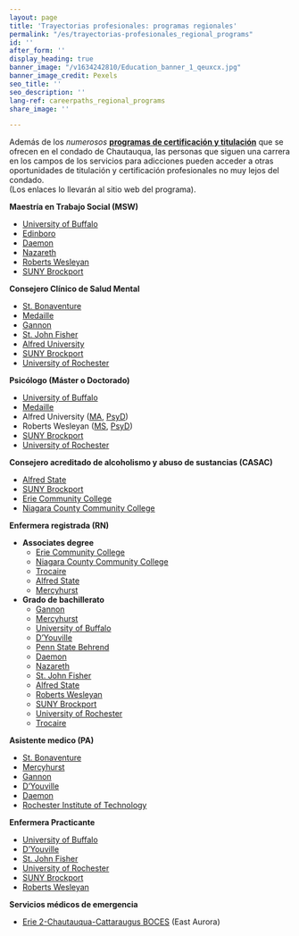```yaml
---
layout: page
title: 'Trayectorias profesionales: programas regionales'
permalink: "/es/trayectorias-profesionales_regional_programs"
id: ''
after_form: ''
display_heading: true
banner_image: "/v1634242810/Education_banner_1_qeuxcx.jpg"
banner_image_credit: Pexels
seo_title: ''
seo_description: ''
lang-ref: careerpaths_regional_programs
share_image: ''

---
```

Además de los _numerosos_ [**programas de certificación y titulación**](/es/trayectorias-profesionales) que se ofrecen en el condado de Chautauqua, las personas que siguen una carrera en los campos de los servicios para adicciones pueden acceder a otras oportunidades de titulación y certificación profesionales no muy lejos del condado.  
(Los enlaces lo llevarán al sitio web del programa).

**Maestría en Trabajo Social (MSW)**

* [University of Buffalo](http://socialwork.buffalo.edu/education/master-of-social-work-msw.html)
* [Edinboro](https://www.edinboro.edu/academics/majors-and-programs/graduate/social-work-msw/index.php)
* [Daemon](https://www.daemen.edu/academics/areas-study/social-work/master-social-work-msw)
* [Nazareth](https://www2.naz.edu/academics/grad/msw-social-work-degree-program/)
* [Roberts Wesleyan](https://www.roberts.edu/graduate/programs/social-work-msw/)
* [SUNY Brockport](https://www.brockport.edu/academics/social_work/graduate/masters.html)

**Consejero Clínico de Salud Mental**

* [St. Bonaventure](https://catalog.sbu.edu/graduate/education/counseling/clinical-mental-health-counseling-msed/)
* [Medaille](https://www.medaille.edu/academics/clinical-mental-health-counseling-ma)
* [Gannon](https://www.gannon.edu/academic-offerings/humanities-education-and-social-sciences/graduate/clinical-mental-health-counseling/)
* [St. John Fisher](https://www.sjfc.edu/graduate-programs/ms-in-mental-health-counseling/)
* [Alfred University](https://www.alfred.edu/academics/graduate-programs/mental-health-counseling.cfm)
* [SUNY Brockport](https://www.brockport.edu/academics/counselor_education/graduate/masters.html)
* [University of Rochester](https://www.warner.rochester.edu/programs/degree/mental-health-counseling-ny-licensure)

**Psicólogo (Máster o Doctorado)**

* [University of Buffalo](https://arts-sciences.buffalo.edu/psychology.html)
* [Medaille](https://www.medaille.edu/academics/departments/counseling-clinical-psychology)
* Alfred University ([MA](https://www.alfred.edu/academics/graduate-programs/school-psychology-specialist.cfm), [PsyD](https://www.alfred.edu/academics/graduate-programs/school-psychology-doctorate.cfm))
* Roberts Wesleyan ([MS](https://www.roberts.edu/graduate/programs/school-psychology-ms/), [PsyD](https://www.roberts.edu/graduate/programs/psyd-clinicalschool-psychology/))
* [SUNY Brockport](https://www.brockport.edu/academics/psychology/graduate/masters.html)
* [University of Rochester](https://www.sas.rochester.edu/psy/graduate/index.html)

**Consejero acreditado de alcoholismo y abuso de sustancias (CASAC)**

* [Alfred State](https://www.alfredstate.edu/ccet/business-and-industry-training/casac)
* [SUNY Brockport](https://www.brockport.edu/academics/healthcare_studies/alcohol_substance_abuse_studies_major.html)
* [Erie Community College](https://www.ecc.edu/academics/mental-health-assistant-substance-abuse-counseling.html)
* [Niagara County Community College](https://www.niagaracc.suny.edu/programs/cdc/)

**Enfermera registrada (RN)**

* **Associates degree**
  * [Erie Community College](https://www.ecc.edu/academics/nursing.html)
  * [Niagara County Community College](https://www.niagaracc.suny.edu/programs/nurs/)
  * [Trocaire](https://trocaire.edu/academics/academic-program/nursing/)
  * [Alfred State](https://www.alfredstate.edu/nursing)
  * [Mercyhurst](https://www.mercyhurst.edu/mne/academics/nursing-rn)
* **Grado de bachillerato**
  * [Gannon](https://www.gannon.edu/academic-offerings/health-professions-and-sciences/undergraduate/nursing/)
  * [Mercyhurst](https://www.mercyhurst.edu/academics/rn-bsn-program)
  * [University of Buffalo]()
  * [D’Youville](http://www.dyc.edu/academics/schools-and-departments/nursing/)
  * [Penn State Behrend](https://behrend.psu.edu/school-of-science/academic-programs/nursing)
  * [Daemon](https://www.daemen.edu/academics/areas-study/nursing)
  * [Nazareth](https://www2.naz.edu/dept/nursing/)
  * [St. John Fisher](https://www.sjfc.edu/schools/school-of-nursing/)
  * [Alfred State](https://www.alfredstate.edu/nursing)
  * [Roberts Wesleyan](https://www.roberts.edu/academics/school-of-nursing/)
  * [SUNY Brockport](https://www.brockport.edu/academics/nursing/)
  * [University of Rochester](https://son.rochester.edu/)
  * [Trocaire](https://trocaire.edu/academics/academic-program/nursing/)

**Asistente medico (PA)**

* [St. Bonaventure](https://catalog.sbu.edu/graduate/health-professions/physician-assistant/)
* [Mercyhurst](https://www.mercyhurst.edu/academics/grad/physician-assistant-studies)
* [Gannon](https://www.gannon.edu/academic-departments/physician-assistant-department/)
* [D’Youville](http://www.dyc.edu/academics/schools-and-departments/health-professions/departments/physician-assistant/)
* [Daemon](https://www.daemen.edu/academics/areas-study/physician-assistant)
* [Rochester Institute of Technology]()

**Enfermera Practicante**

* [University of Buffalo](http://www.buffalo.edu/academics/degree_programs.host.html/content/authoritative/grad/programs/psychiatric-mental-health-nurse-practitioner-dnp.detail.html)
* [D’Youville](http://www.dyc.edu/academics/schools-and-departments/nursing/programs-and-degrees/psychiatric-mental-health-nurse-practitioner-ms.aspx)
* [St. John Fisher](https://www.sjfc.edu/graduate-programs/ms-in-nursing-programs/)
* [University of Rochester](https://son.rochester.edu/academics/masters/np/fpmhnp.html)
* [SUNY Brockport](https://www.brockport.edu/academics/nursing/graduate/family_nurse_practitioner.html)
* [Roberts Wesleyan](https://www.roberts.edu/graduate/programs/family-nurse-practitioner-ms/)

**Servicios médicos de emergencia**

* [Erie 2-Chautauqua-Cattaraugus BOCES](https://www.e2ccb.org/EMS.cfm) (East Aurora)